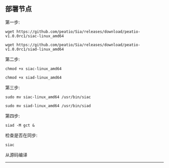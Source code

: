 
部署节点
-----------------

第一步:
```
wget https://github.com/peatio/Sia/releases/download/peatio-v1.0.0rc1/siac-linux_amd64
```

```
wget https://github.com/peatio/Sia/releases/download/peatio-v1.0.0rc1/siad-linux_amd64
```

第二步: 
```
chmod +x siac-linux_amd64
```

```
chmod +x siad-linux_amd64
```

第三步:
```
sudo mv siac-linux_amd64 /usr/bin/siac
```

```
sudo mv siad-linux_amd64 /usr/bin/siad
```

第四步:
```
siad -M gct &
```

检查是否在同步:
```
siac
```

从源码编译

--------------------
<!---
To build from source, [Go 1.10 must be installed](https://golang.org/doc/install)
on the system. Make sure your `$GOPATH` is set, and then simply use `go get`:

```
go get -u github.com/peatio/Sia/...
```

This will download the Sia repo to your `$GOPATH/src` folder and install the
`siad` and `siac` binaries in your `$GOPATH/bin` folder.

To stay up-to-date, run the previous `go get` command again. Alternatively, you
can use the Makefile provided in this repo. Run `git pull origin master` to
pull the latest changes, and `make release` to build the new binaries. You
can also run `make test` and `make test-long` to run the short and full test
suites, respectively. Finally, `make cover` will generate code coverage reports
for each package; they are stored in the `cover` folder and can be viewed in
your browser.
-->
